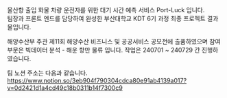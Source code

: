 울산항 출입 화물 차량 운전자를 위한 대기 시간 예측 서비스 Port-Luck 입니다. <br/>
팀장과 프론트 엔드를 담당하여 완성한 부산대학교 KDT 6기 과정 최종 프로젝트 결과물입니다. <br/>

해양수산부 주관 제11회 해양수산 비즈니스 및 공공서비스 공모전에 출품하였으며 참여 부문은 빅데이터 분석 - 해운 항만 물류 입니다. 작업은 240701 ~ 240729 간 진행하였습니다. <br/>

팀 노션 주소는 다음과 같습니다. <br/>
https://www.notion.so/3eb904f790304cdca80e91ab4139a017?v=0d2421d1a4cd49c18b0311b14f7300c9

